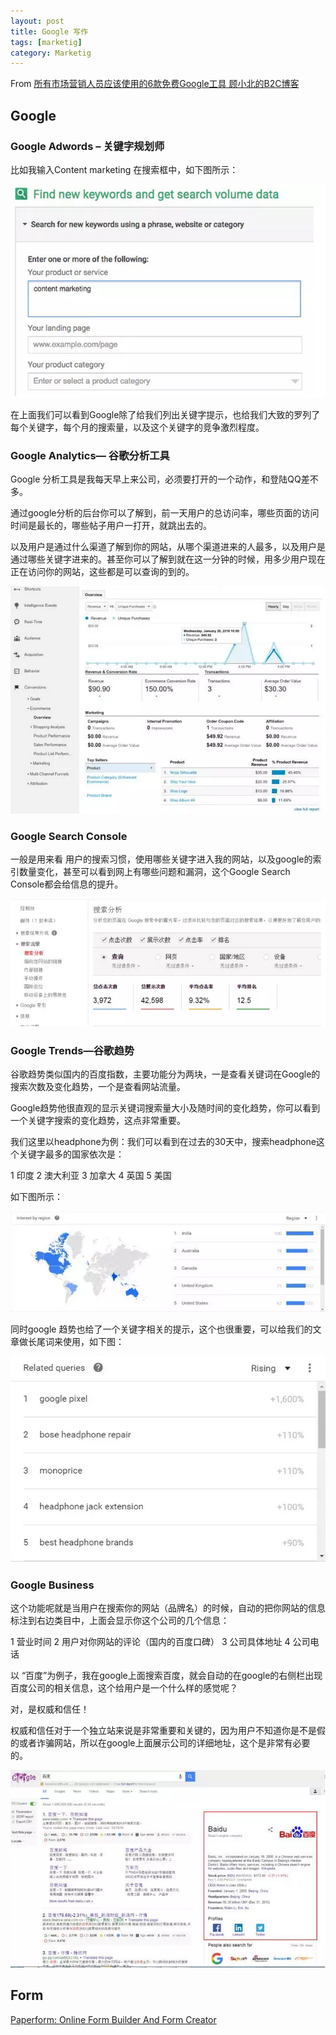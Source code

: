 ```yaml
---
layout: post
title: Google 写作
tags: [marketig]
category: Marketig
---
```


From [所有市场营销人员应该使用的6款免费Google工具 顾小北的B2C博客](http://www.guxiaobei.com/all-marketers-should-to-know-the-6-of-google-tools-for-free.html)

## Google

### Google Adwords – 关键字规划师

比如我输入Content marketing 在搜索框中，如下图所示：

![所有市场营销人员应该使用的6款免费Google工具](../resources/images/20161107140522_79182.png)

在上面我们可以看到Google除了给我们列出关键字提示，也给我们大致的罗列了每个关键字，每个月的搜索量，以及这个关键字的竞争激烈程度。

### Google Analytics— 谷歌分析工具

Google 分析工具是我每天早上来公司，必须要打开的一个动作，和登陆QQ差不多。

通过google分析的后台你可以了解到，前一天用户的总访问率，哪些页面的访问时间是最长的，哪些帖子用户一打开，就跳出去的。

以及用户是通过什么渠道了解到你的网站，从哪个渠道进来的人最多，以及用户是通过哪些关键字进来的。甚至你可以了解到就在这一分钟的时候，用多少用户现在正在访问你的网站，这些都是可以查询的到的。

![](../resources/images/20161107140816_58000.png)

### Google Search Console

一般是用来看 用户的搜索习惯，使用哪些关键字进入我的网站，以及google的索引数量变化，甚至可以看到网上有哪些问题和漏洞，这个Google Search Console都会给信息的提升。

![](../resources/images/20161107140848_97075.png)

### Google Trends—谷歌趋势

谷歌趋势类似国内的百度指数，主要功能分为两块，一是查看关键词在Google的搜索次数及变化趋势，一个是查看网站流量。

Google趋势他很直观的显示关键词搜索量大小及随时间的变化趋势，你可以看到一个关键字搜索的变化趋势，这点非常重要。

我们这里以headphone为例：我们可以看到在过去的30天中，搜索headphone这个关键字最多的国家依次是：

1 印度
2 澳大利亚
3 加拿大
4 英国
5 美国

如下图所示：

![所有市场营销人员应该使用的6款免费Google工具](../resources/images/20161107140959_77909.png)

同时google 趋势也给了一个关键字相关的提示，这个也很重要，可以给我们的文章做长尾词来使用，如下图：

![所有市场营销人员应该使用的6款免费Google工具](../resources/images/20161107141151_44411.png)

### Google Business

这个功能呢就是当用户在搜索你的网站（品牌名）的时候，自动的把你网站的信息标注到右边类目中，上面会显示你这个公司的几个信息：

1 营业时间
2 用户对你网站的评论（国内的百度口碑）
3 公司具体地址
4 公司电话

以 “百度”为例子，我在google上面搜索百度，就会自动的在google的右侧栏出现百度公司的相关信息，这个给用户是一个什么样的感觉呢？

对，是权威和信任！

权威和信任对于一个独立站来说是非常重要和关键的，因为用户不知道你是不是假的或者诈骗网站，所以在google上面展示公司的详细地址，这个是非常有必要的。

![](../resources/images/20161107141203_76919.png)

## Form

[Paperform: Online Form Builder And Form Creator](https://paperform.co/)